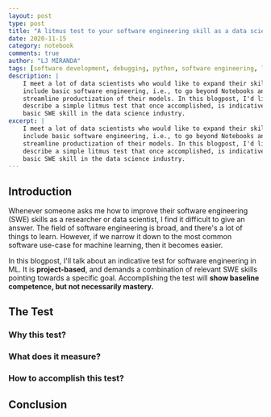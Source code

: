 ```yaml
---
layout: post
type: post
title: "A litmus test to your software engineering skill as a data scientist"
date: 2020-11-15
category: notebook
comments: true
author: "LJ MIRANDA"
tags: [software development, debugging, python, software engineering, life]
description: |
    I meet a lot of data scientists who would like to expand their skillset to
    include basic software engineering, i.e., to go beyond Notebooks and
    streamline productization of their models. In this blogpost, I'd like to
    describe a simple litmus test that once accomplished, is indicative of 
    basic SWE skill in the data science industry.
excerpt: |
    I meet a lot of data scientists who would like to expand their skillset to
    include basic software engineering, i.e., to go beyond Notebooks and
    streamline productization of their models. In this blogpost, I'd like to
    describe a simple litmus test that once accomplished, is indicative of
    basic SWE skill in the data science industry.
---
```


<!-- Might sound self aggrandizing? reword litmus test? -->
<!-- Might sound airy even if in the grand scheme of things the project is simple -->
<!-- Talk about improvement or a simple project to introduce yourself in data science SWE -->
<!-- Disclaimer, very easy. There are some process improvements that should still be done -->
<!-- Goal, improvement of engineering sense: thinking about latency, DRY principles, security? -->


## Introduction

Whenever someone asks me how to improve their software engineering (SWE) skills
as a researcher or data scientist, I find it difficult to give an answer. The
field of software engineering is broad, and there's a lot of things to learn.
However, if we narrow it down to the most common software use-case for machine
learning, then it becomes easier.

In this blogpost, I'll talk about an indicative test for software engineering
in ML. It is **project-based**, and demands a combination of relevant SWE
skills pointing towards a specific goal. Accomplishing the test will **show
baseline competence, but not necessarily mastery.** 

## The Test


### Why this test?

### What does it measure?

### How to accomplish this test?


## Conclusion
